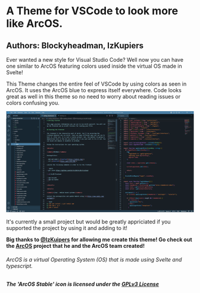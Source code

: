 # A Theme for VSCode to look more like ArcOS.
## Authors: Blockyheadman, IzKupiers
Ever wanted a new style for Visual Studio Code? Well now you can have one similar to ArcOS featuring colors used inside the virtual OS made in Svelte!

This Theme changes the entire feel of VSCode by using colors as seen in ArcOS. It uses the ArcOS blue to express itself everywhere.
Code looks great as well in this theme so no need to worry about reading issues or colors confusing you.

![ArcOS Theme Design](design.png)


It's currently a small project but would be greatly appriciated if you supported the project by using it and adding to it!

**Big thanks to [@IzKuipers](https://github.com/IzKuipers) for allowing me create this theme! Go check out the [ArcOS](https://izk-arcos.nl/) project that he and the ArcOS team created!**

###### ArcOS is a virtual Operating System (OS) that is made using Svelte and typescript.
###### **The 'ArcOS Stable' icon is licensed under the <ins>[GPLv3 License](https://www.gnu.org/licenses/gpl-3.0.en.html#license-text)</ins>**
